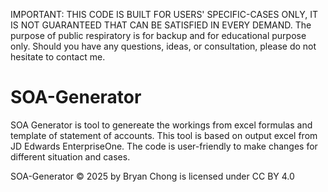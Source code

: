 IMPORTANT: THIS CODE IS BUILT FOR USERS' SPECIFIC-CASES ONLY, IT IS NOT GUARANTEED THAT CAN BE SATISFIED IN EVERY DEMAND. The purpose of public respiratory is for backup and for educational purpose only. Should you have any questions, ideas, or consultation, please do not hesitate to contact me.

# SOA-Generator
SOA Generator is tool to genereate the workings from excel formulas and template of statement of accounts.
This tool is based on output excel from JD Edwards EnterpriseOne.
The code is user-friendly to make changes for different situation and cases.


SOA-Generator © 2025 by Bryan Chong is licensed under CC BY 4.0
